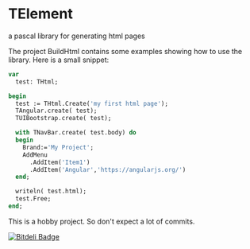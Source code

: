 TElement
========

a pascal library for generating html pages

The project BuildHtml contains some examples showing how
to use the library.
Here is a small snippet:
```pascal
var
  test: THtml;

begin
  test := THtml.Create('my first html page');
  TAngular.create( test);
  TUIBootstrap.create( test);

  with TNavBar.create( test.body) do
  begin
    Brand:='My Project';
    AddMenu
      .AddItem('Item1')
      .AddItem('Angular','https://angularjs.org/')
  end;

  writeln( test.html);
  test.Free;
end;
```
      
This is a hobby project. So don't expect a lot of commits.


[![Bitdeli Badge](https://d2weczhvl823v0.cloudfront.net/velissariouc/telement/trend.png)](https://bitdeli.com/free "Bitdeli Badge")

